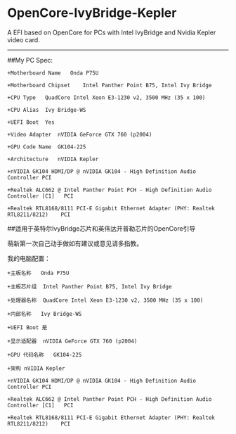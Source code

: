 # OpenCore-IvyBridge-Kepler
A EFI based on OpenCore for PCs with Intel IvyBridge and Nvidia Kepler video card.
___
##My PC Spec:

    +Motherboard Name	Onda P75U
    
    +Motherboard Chipset	Intel Panther Point B75, Intel Ivy Bridge
    
    +CPU Type	QuadCore Intel Xeon E3-1230 v2, 3500 MHz (35 x 100)
    
    +CPU Alias	Ivy Bridge-WS
    
    +UEFI Boot	Yes
    
    +Video Adapter	nVIDIA GeForce GTX 760 (p2004)
    
    +GPU Code Name	GK104-225
    
    +Architecture	nVIDIA Kepler
    
    +nVIDIA GK104 HDMI/DP @ nVIDIA GK104 - High Definition Audio Controller	PCI
    
    +Realtek ALC662 @ Intel Panther Point PCH - High Definition Audio Controller [C1]	PCI
    
    +Realtek RTL8168/8111 PCI-E Gigabit Ethernet Adapter (PHY: Realtek RTL8211/8212)	PCI
    
##适用于英特尔IvyBridge芯片和英伟达开普勒芯片的OpenCore引导

萌新第一次自己动手做如有建议或意见请多指教。

我的电脑配置：

    +主板名称	Onda P75U
    
    +主板芯片组	Intel Panther Point B75, Intel Ivy Bridge
    
    +处理器名称	QuadCore Intel Xeon E3-1230 v2, 3500 MHz (35 x 100)
    
    +内部名称	Ivy Bridge-WS
    
    +UEFI Boot 是 
    
    +显示适配器	nVIDIA GeForce GTX 760 (p2004)
    
    +GPU 代码名称	GK104-225
    
    +架构	nVIDIA Kepler
    
    +nVIDIA GK104 HDMI/DP @ nVIDIA GK104 - High Definition Audio Controller	PCI
    
    +Realtek ALC662 @ Intel Panther Point PCH - High Definition Audio Controller [C1]	PCI
    
    +Realtek RTL8168/8111 PCI-E Gigabit Ethernet Adapter (PHY: Realtek RTL8211/8212)	PCI
    
